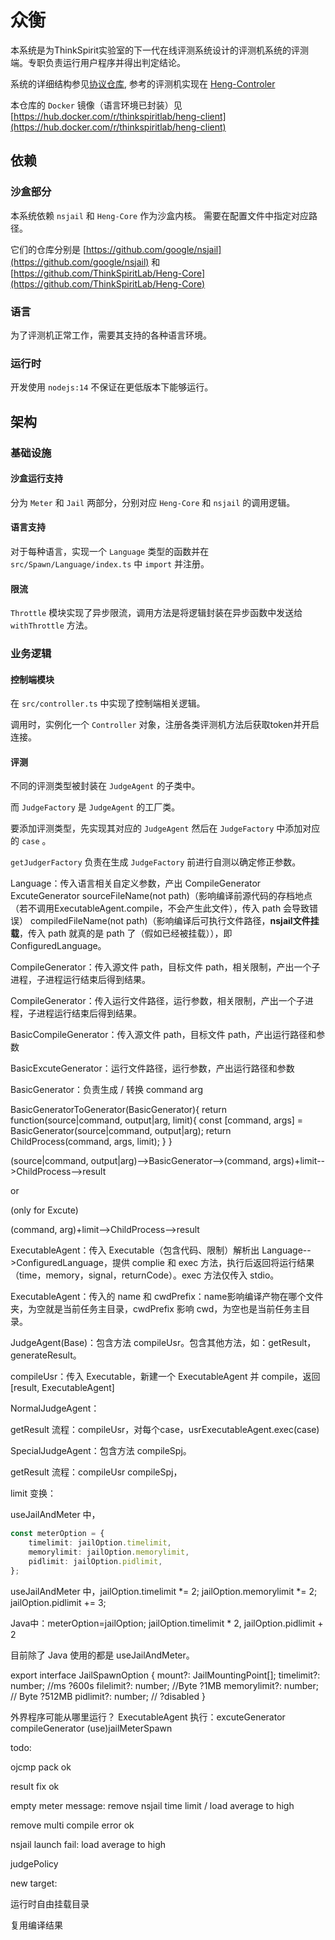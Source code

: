 # 众衡

本系统是为ThinkSpirit实验室的下一代在线评测系统设计的评测机系统的评测端。专职负责运行用户程序并得出判定结论。

系统的详细结构参见[协议仓库](https://github.com/ThinkSpiritLab/Heng-Protocol), 参考的评测机实现在 [Heng-Controler](https://github.com/ThinkSpiritLab/heng-controller)

本仓库的 `Docker` 镜像（语言环境已封装）见 [https://hub.docker.com/r/thinkspiritlab/heng-client](https://hub.docker.com/r/thinkspiritlab/heng-client)

## 依赖

### 沙盒部分

本系统依赖 `nsjail` 和 `Heng-Core` 作为沙盒内核。
需要在配置文件中指定对应路径。

它们的仓库分别是 [https://github.com/google/nsjail](https://github.com/google/nsjail) 和 [https://github.com/ThinkSpiritLab/Heng-Core](https://github.com/ThinkSpiritLab/Heng-Core)

### 语言

为了评测机正常工作，需要其支持的各种语言环境。

### 运行时

开发使用 `nodejs:14` 不保证在更低版本下能够运行。

## 架构

### 基础设施

#### 沙盒运行支持

分为 `Meter` 和 `Jail` 两部分，分别对应 `Heng-Core` 和 `nsjail` 的调用逻辑。

#### 语言支持

对于每种语言，实现一个 `Language` 类型的函数并在 `src/Spawn/Language/index.ts` 中 `import` 并注册。

#### 限流

`Throttle` 模块实现了异步限流，调用方法是将逻辑封装在异步函数中发送给 `withThrottle` 方法。

### 业务逻辑

#### 控制端模块

在 `src/controller.ts` 中实现了控制端相关逻辑。

调用时，实例化一个 `Controller` 对象，注册各类评测机方法后获取token并开启连接。

#### 评测

不同的评测类型被封装在 `JudgeAgent` 的子类中。

而 `JudgeFactory` 是 `JudgeAgent` 的工厂类。

要添加评测类型，先实现其对应的 `JudgeAgent` 然后在 `JudgeFactory` 中添加对应的 `case` 。

`getJudgerFactory` 负责在生成 `JudgeFactory` 前进行自测以确定修正参数。


Language：传入语言相关自定义参数，产出 CompileGenerator ExcuteGenerator sourceFileName(not path)（影响编译前源代码的存档地点（若不调用ExecutableAgent.compile，不会产生此文件），传入 path 会导致错误） compiledFileName(not path)（影响编译后可执行文件路径，**nsjail文件挂载**，传入 path 就真的是 path 了（假如已经被挂载）），即 ConfiguredLanguage。

CompileGenerator：传入源文件 path，目标文件 path，相关限制，产出一个子进程，子进程运行结束后得到结果。

CompileGenerator：传入运行文件路径，运行参数，相关限制，产出一个子进程，子进程运行结束后得到结果。

BasicCompileGenerator：传入源文件 path，目标文件 path，产出运行路径和参数

BasicExcuteGenerator：运行文件路径，运行参数，产出运行路径和参数

BasicGenerator：负责生成 / 转换 command arg

BasicGeneratorToGenerator(BasicGenerator){
    return function(source|command, output|arg, limit){
        const [command, args] = BasicGenerator(source|command, output|arg);
        return ChildProcess(command, args, limit);
    }
}

(source|command, output|arg)-->BasicGenerator-->(command, args)+limit-->ChildProcess-->result

or

(only for Excute)

(command, arg)+limit-->ChildProcess-->result

ExecutableAgent：传入 Executable（包含代码、限制）解析出 Language-->ConfiguredLanguage，提供 complie 和 exec 方法，执行后返回将运行结果（time，memory，signal，returnCode）。exec 方法仅传入 stdio。

ExecutableAgent：传入的 name 和 cwdPrefix：name影响编译产物在哪个文件夹，为空就是当前任务主目录，cwdPrefix 影响 cwd，为空也是当前任务主目录。

JudgeAgent(Base)：包含方法 compileUsr。包含其他方法，如：getResult，generateResult。

compileUsr：传入 Executable，新建一个 ExecutableAgent 并 compile，返回[result, ExecutableAgent]

NormalJudgeAgent：

getResult 流程：compileUsr，对每个case，usrExecutableAgent.exec(case)

SpecialJudgeAgent：包含方法 compileSpj。

getResult 流程：compileUsr compileSpj，


limit 变换：

useJailAndMeter 中，

```ts
const meterOption = {
    timelimit: jailOption.timelimit,
    memorylimit: jailOption.memorylimit,
    pidlimit: jailOption.pidlimit,
};
```

useJailAndMeter 中，jailOption.timelimit *= 2; jailOption.memorylimit *= 2; jailOption.pidlimit += 3;

Java中：meterOption=jailOption; jailOption.timelimit * 2, jailOption.pidlimit + 2

目前除了 Java 使用的都是 useJailAndMeter。


export interface JailSpawnOption {
    mount?: JailMountingPoint[];
    timelimit?: number; //ms ?600s
    filelimit?: number; //Byte ?1MB
    memorylimit?: number; // Byte ?512MB
    pidlimit?: number; // ?disabled
}

外界程序可能从哪里运行？ ExecutableAgent 执行：excuteGenerator compileGenerator (use)jailMeterSpawn

todo:

ojcmp pack ok

result fix ok

empty meter message: remove nsjail time limit / load average to high

remove multi compile error ok

nsjail launch fail: load average to high

judgePolicy



new target:

运行时自由挂载目录

复用编译结果